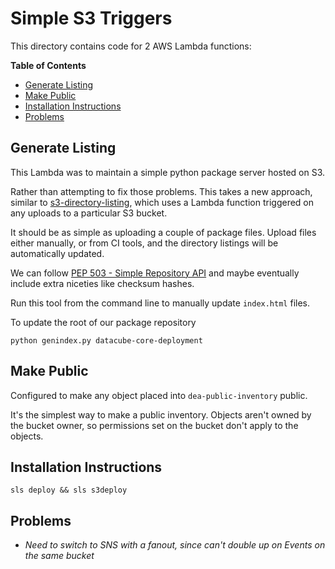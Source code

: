 # Simple S3 Triggers

This directory contains code for 2 AWS Lambda functions:
<!-- markdown-toc start - Don't edit this section. Run M-x markdown-toc-refresh-toc -->
**Table of Contents**

- [Generate Listing](#generate-listing)
- [Make Public](#make-public)
- [Installation Instructions](#installation-instructions)
- [Problems](#problems)

<!-- markdown-toc end -->

## Generate Listing

This Lambda was to maintain a simple python package server hosted on S3.

Rather than attempting to fix those problems. This takes a new approach,
similar to [s3-directory-listing](https://github.com/razorjack/s3-directory-listing),
which uses a Lambda function triggered on any uploads to a particular S3 bucket.

It should be as simple as uploading a couple of package files. Upload files
either manually, or from CI tools, and the directory listings will be
automatically updated.

We can follow [PEP 503 - Simple Repository API](https://www.python.org/dev/peps/pep-0503/)
and maybe eventually include extra niceties like checksum hashes.

Run this tool from the command line to manually update `index.html` files.

To update the root of our package repository

    python genindex.py datacube-core-deployment

## Make Public

Configured to make any object placed into `dea-public-inventory` public.

It's the simplest way to make a public inventory. Objects aren't owned by the bucket owner,
so permissions set on the bucket don't apply to the objects.



## Installation Instructions


```shell
sls deploy && sls s3deploy
```


## Problems

 * _Need to switch to SNS with a fanout, since can't double up on
Events on the same bucket_
